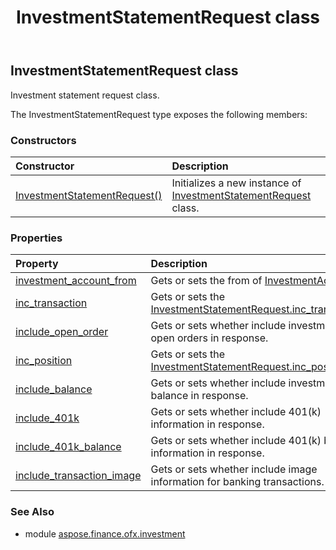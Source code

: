 ﻿---
title: InvestmentStatementRequest class
second_title: Aspose.Finance for Python via .NET API References
description: 
type: docs
weight: 440
url: /python-net/aspose.finance.ofx.investment/investmentstatementrequest/
is_root: false
---

## InvestmentStatementRequest class

Investment statement request class.



The InvestmentStatementRequest type exposes the following members:

### Constructors
| Constructor | Description |
| :- | :- |
| [InvestmentStatementRequest()](/finance/python-net/aspose.finance.ofx.investment/investmentstatementrequest/__init__/#) | Initializes a new instance of [InvestmentStatementRequest](/finance/python-net/aspose.finance.ofx.investment/investmentstatementrequest) class. |


### Properties
| Property | Description |
| :- | :- |
| [investment_account_from](/finance/python-net/aspose.finance.ofx.investment/investmentstatementrequest/investment_account_from) | Gets or sets the from of [InvestmentAccount](/finance/python-net/aspose.finance.ofx/investmentaccount). |
| [inc_transaction](/finance/python-net/aspose.finance.ofx.investment/investmentstatementrequest/inc_transaction) | Gets or sets the [InvestmentStatementRequest.inc_transaction](/finance/python-net/aspose.finance.ofx.investment/investmentstatementrequest#inc_transaction). |
| [include_open_order](/finance/python-net/aspose.finance.ofx.investment/investmentstatementrequest/include_open_order) | Gets or sets whether include investment open orders in response. |
| [inc_position](/finance/python-net/aspose.finance.ofx.investment/investmentstatementrequest/inc_position) | Gets or sets the [InvestmentStatementRequest.inc_position](/finance/python-net/aspose.finance.ofx.investment/investmentstatementrequest#inc_position). |
| [include_balance](/finance/python-net/aspose.finance.ofx.investment/investmentstatementrequest/include_balance) | Gets or sets whether include investment balance in response. |
| [include_401k](/finance/python-net/aspose.finance.ofx.investment/investmentstatementrequest/include_401k) | Gets or sets whether include 401(k) information in response. |
| [include_401k_balance](/finance/python-net/aspose.finance.ofx.investment/investmentstatementrequest/include_401k_balance) | Gets or sets whether include 401(k) balance information in response. |
| [include_transaction_image](/finance/python-net/aspose.finance.ofx.investment/investmentstatementrequest/include_transaction_image) | Gets or sets whether include image information for banking transactions. |


### See Also

* module [aspose.finance.ofx.investment](../)
